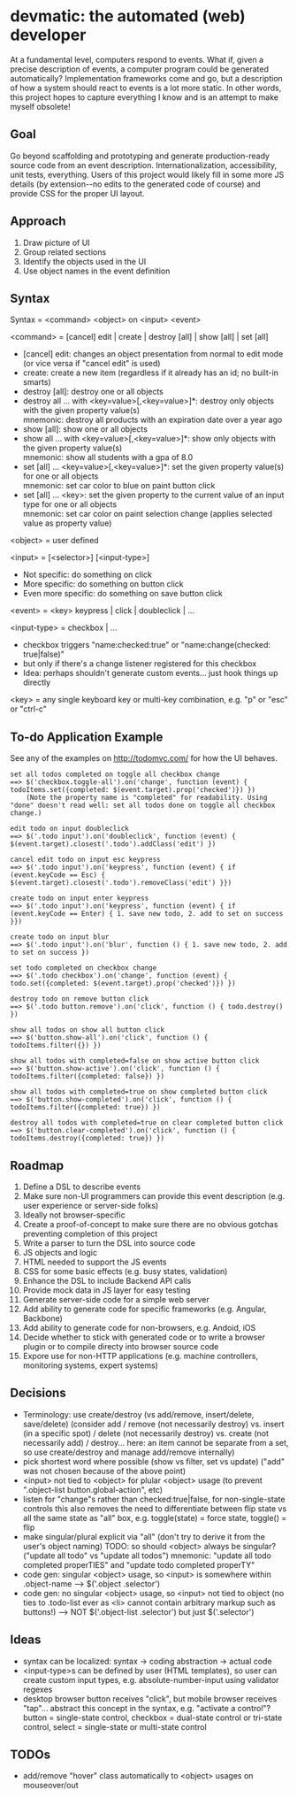 # devmatic: the automated (web) developer
At a fundamental level, computers respond to events. What if, given a precise description of events, a computer program could be generated automatically? Implementation frameworks come and go, but a description of how a system should react to events is a lot more static. In other words, this project hopes to capture everything I know and is an attempt to make myself obsolete!

## Goal
Go beyond scaffolding and prototyping and generate production-ready source code from an event description. Internationalization, accessibility, unit tests, everything. Users of this project would likely fill in some more JS details (by extension--no edits to the generated code of course) and provide CSS for the proper UI layout.

## Approach
1. Draw picture of UI
1. Group related sections
1. Identify the objects used in the UI
1. Use object names in the event definition

## Syntax
Syntax = &lt;command> &lt;object> on &lt;input> &lt;event>

&lt;command> = [cancel] edit | create | destroy [all] | show [all] | set [all]
- [cancel] edit: changes an object presentation from normal to edit mode (or vice versa if "cancel edit" is used)
- create: create a new item (regardless if it already has an id; no built-in smarts)
- destroy [all]: destroy one or all objects
- destroy all ... with &lt;key=value>[,&lt;key=value>]*: destroy only objects with the given property value(s)
  <br>mnemonic: destroy all products with an expiration date over a year ago
- show [all]: show one or all objects
- show all ... with &lt;key=value>[,&lt;key=value>]*: show only objects with the given property value(s)
  <br>mnemonic: show all students with a gpa of 8.0
- set [all] ... &lt;key=value>[,&lt;key=value>]*: set the given property value(s) for one or all objects
  <br>mnemonic: set car color to blue on paint button click
- set [all] ... &lt;key>: set the given property to the current value of an input type for one or all objects
  <br>mnemonic: set car color on paint selection change (applies selected value as property value)

&lt;object> = user defined

&lt;input> = [&lt;selector>] [&lt;input-type>]
- Not specific: do something on click
- More specific: do something on button click
- Even more specific: do something on save button click

&lt;event> = &lt;key> keypress | click | doubleclick | ...

&lt;input-type> = checkbox | ...
- checkbox triggers "name:checked:true" or "name:change(checked: true|false)"
- but only if there's a change listener registered for this checkbox
- Idea: perhaps shouldn't generate custom events... just hook things up directly

&lt;key> = any single keyboard key or multi-key combination, e.g. "p" or "esc" or "ctrl-c"

## To-do Application Example

See any of the examples on http://todomvc.com/ for how the UI behaves.

```
set all todos completed on toggle all checkbox change
==> $('checkbox.toggle-all').on('change', function (event) { todoItems.set({completed: $(event.target).prop('checked')}) })
    (Note the property name is "completed" for readability. Using "done" doesn't read well: set all todos done on toggle all checkbox change.)

edit todo on input doubleclick
==> $('.todo input').on('doubleclick', function (event) { $(event.target).closest('.todo').addClass('edit') })

cancel edit todo on input esc keypress
==> $('.todo input').on('keypress', function (event) { if (event.keyCode == Esc) { $(event.target).closest('.todo').removeClass('edit') }})

create todo on input enter keypress
==> $('.todo input').on('keypress', function (event) { if (event.keyCode == Enter) { 1. save new todo, 2. add to set on success }})

create todo on input blur
==> $('.todo input').on('blur', function () { 1. save new todo, 2. add to set on success })

set todo completed on checkbox change
==> $('.todo checkbox').on('change', function (event) { todo.set({completed: $(event.target).prop('checked')}) })

destroy todo on remove button click
==> $('.todo button.remove').on('click', function () { todo.destroy() })

show all todos on show all button click
==> $('button.show-all').on('click', function () { todoItems.filter({}) })

show all todos with completed=false on show active button click
==> $('button.show-active').on('click', function () { todoItems.filter({completed: false}) })

show all todos with completed=true on show completed button click
==> $('button.show-completed').on('click', function () { todoItems.filter({completed: true}) })

destroy all todos with completed=true on clear completed button click
==> $('button.clear-completed').on('click', function () { todoItems.destroy({completed: true}) })
```

## Roadmap
1. Define a DSL to describe events
  1. Make sure non-UI programmers can provide this event description (e.g. user experience or server-side folks)
  2. Ideally not browser-specific
1. Create a proof-of-concept to make sure there are no obvious gotchas preventing completion of this project
1. Write a parser to turn the DSL into source code
  1. JS objects and logic
  1. HTML needed to support the JS events
  1. CSS for some basic effects (e.g. busy states, validation)
1. Enhance the DSL to include Backend API calls
  1. Provide mock data in JS layer for easy testing
  1. Generate server-side code for a simple web server
1. Add ability to generate code for specific frameworks (e.g. Angular, Backbone)
1. Add ability to generate code for non-browsers, e.g. Andoid, iOS
1. Decide whether to stick with generated code or to write a browser plugin or to compile directy into browser source code
1. Expore use for non-HTTP applications (e.g. machine controllers, monitoring systems, expert systems)

## Decisions
* Terminology: use create/destroy (vs add/remove, insert/delete, save/delete)
  (consider add / remove (not necessarily destroy) vs.
  insert (in a specific spot) / delete (not necessarily destroy) vs.
  create (not necessarily add) / destroy... 
  here: an item cannot be separate from a set, so use create/destroy and manage add/remove internally)
* pick shortest word where possible (show vs filter, set vs update) ("add" was not chosen because of the above point)
* &lt;input> not tied to &lt;object> for plular &lt;object> usage (to prevent ".object-list button.global-action", etc)
* listen for "change"s rather than checked:true|false, for non-single-state controls 
  this also removes the need to differentiate between flip state vs all the same state as "all" box, e.g. toggle(state) = force state, toggle() = flip
* make singular/plural explicit via "all" (don't try to derive it from the user's object naming)
  TODO: so should &lt;object> always be singular? ("update all todo" vs "update all todos")
  mnemonic: "update all todo completed properTIES" and "update todo completed properTY"
* code gen: singular &lt;object> usage, so &lt;input> is somewhere within .object-name --> $('.object .selector')
* code gen: no singular &lt;object> usage, so &lt;input> not tied to object (no ties to .todo-list ever as &lt;li> cannot contain arbitrary markup such as buttons!) --> NOT $('.object-list .selector') but just $('.selector')

## Ideas
* syntax can be localized: syntax -> coding abstraction -> actual code
* &lt;input-type>s can be defined by user (HTML templates), so user can create custom input types, e.g. absolute-number-input using validator regexes
* desktop browser button receives "click", but mobile browser receives "tap"... abstract this concept in the syntax, e.g. "activate a control"?
  button = single-state control, checkbox = dual-state control or tri-state control, select = single-state or multi-state control

## TODOs
* add/remove "hover" class automatically to &lt;object> usages on mouseover/out
